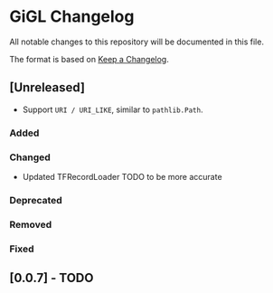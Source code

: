 # GiGL Changelog

All notable changes to this repository will be documented in this file.

The format is based on [Keep a Changelog](https://keepachangelog.com/en/1.0.0/).

## [Unreleased]

- Support `URI / URI_LIKE`, similar to `pathlib.Path`.

### Added

### Changed
- Updated TFRecordLoader TODO to be more accurate

### Deprecated

### Removed

### Fixed

## [0.0.7] - TODO
